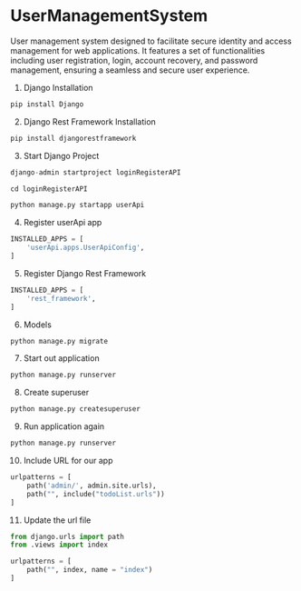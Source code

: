 # UserManagementSystem

User management system designed to facilitate secure identity and access management for web applications. It features a set of functionalities including user registration, login, account recovery, and password management, ensuring a seamless and secure user experience.

1. Django Installation

```python
pip install Django
```

2. Django Rest Framework Installation

```python
pip install djangorestframework
```

3. Start Django Project

```python
django-admin startproject loginRegisterAPI
```

```python
cd loginRegisterAPI
```

```python
python manage.py startapp userApi
```

4. Register userApi app

```python
INSTALLED_APPS = [
    'userApi.apps.UserApiConfig',
]
```

5. Register Django Rest Framework

```python
INSTALLED_APPS = [
    'rest_framework',
]
```

6. Models

```python
python manage.py migrate
```

7. Start out application

```python
python manage.py runserver
```

8. Create superuser

```python
python manage.py createsuperuser
```

9. Run application again

```python
python manage.py runserver
```

10. Include URL for our app

```python
urlpatterns = [
    path('admin/', admin.site.urls),
    path("", include("todoList.urls"))
]
```

11. Update the url file

```python
from django.urls import path
from .views import index

urlpatterns = [
    path("", index, name = "index")
]
```

